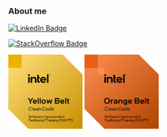### About me

[![LinkedIn Badge](https://img.shields.io/badge/-Yury%20Bayda-blue?style=flat-square&logo=Linkedin&logoColor=white&link=https://www.linkedin.com/in/yury-bayda/)](https://www.linkedin.com/in/yury-bayda/)

[![StackOverflow Badge](https://stackexchange.com/users/flair/2912684.png)](https://stackexchange.com/users/2912684)

<a href="https://www.credly.com/badges/525b0b6c-331a-4612-980b-efd9a535bff1/public_url"><img src="swift-software-craftsmanship-yellow-belt.png" alt="SWIFT Yellow Belt Badge" width="150"/></a>
<a href="https://www.credly.com/badges/525b0b6c-331a-4612-980b-efd9a535bff1/public_url"><img src="swift-software-craftsmanship-orange-belt.png" alt="SWIFT Orange Belt Badge" width="150"/></a>

